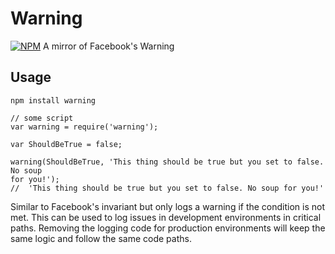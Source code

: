 # Warning

[![NPM](https://nodei.co/npm/warning.png?downloads=true)](https://npmjs.org/package/warning)
A mirror of Facebook's Warning

## Usage
```
npm install warning
```

```
// some script
var warning = require('warning');

var ShouldBeTrue = false;

warning(ShouldBeTrue, 'This thing should be true but you set to false. No soup
for you!');
//  'This thing should be true but you set to false. No soup for you!'
```

Similar to Facebook's invariant but only logs a warning if the condition is not met.
This can be used to log issues in development environments in critical
paths. Removing the logging code for production environments will keep the
same logic and follow the same code paths.
